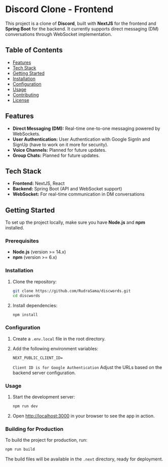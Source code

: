 # Discord Clone - Frontend

This project is a clone of **Discord**, built with **NextJS** for the frontend and **Spring Boot** for the backend. It currently supports direct messaging (DM) conversations through WebSocket implementation.

## Table of Contents

- [Features](#features)
- [Tech Stack](#tech-stack)
- [Getting Started](#getting-started)
- [Installation](#installation)
- [Configuration](#configuration)
- [Usage](#usage)
- [Contributing](#contributing)
- [License](#license)

## Features

- **Direct Messaging (DM):** Real-time one-to-one messaging powered by WebSockets.
- **User Authentication:** User Authentication with Google SignIn and SignUp (have to work on it more for security).
- **Voice Channels:** Planned for future updates.
- **Group Chats:** Planned for future updates.

## Tech Stack

- **Frontend:** NextJS, React
- **Backend:** Spring Boot (API and WebSocket support)
- **WebSocket:** For real-time communication in DM conversations

## Getting Started

To set up the project locally, make sure you have **Node.js** and **npm** installed.

### Prerequisites

- **Node.js** (version >= 14.x)
- **npm** (version >= 6.x)

### Installation

1. Clone the repository:

   ```bash
   git clone https://github.com/RudraSama/discwords.git
   cd discwords 
   ```

2. Install dependencies:

   ```bash
   npm install
   ```

### Configuration

1. Create a `.env.local` file in the root directory.
2. Add the following environment variables:

   ```plaintext
   NEXT_PUBLIC_CLIENT_ID=
   ```
   `Client ID is for Google Authentication`
   Adjust the URLs based on the backend server configuration.

### Usage

1. Start the development server:

   ```bash
   npm run dev
   ```

2. Open [http://localhost:3000](http://localhost:3000) in your browser to see the app in action.

### Building for Production

To build the project for production, run:

```bash
npm run build
```

The build files will be available in the `.next` directory, ready for deployment.

